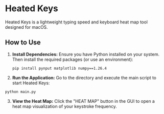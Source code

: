 # Heated Keys

Heated Keys is a lightweight typing speed and keyboard heat map tool designed for macOS.

## How to Use

1. **Install Dependencies:**
   Ensure you have Python installed on your system. Then install the required packages (or use an environment):
   ```bash
   pip install pynput matplotlib numpy==1.26.4
   ```
3. **Run the Application:**
  Go to the directory and execute the main script to start Heated Keys:
  ```bash
  python main.py
  ```

3. **View the Heat Map:**
  Click the "HEAT MAP" button in the GUI to open a heat map visualization of your keystroke frequency.


